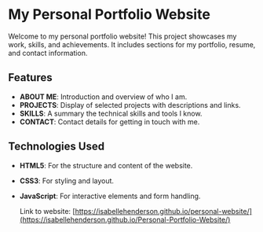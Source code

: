 # My Personal Portfolio Website

Welcome to my personal portfolio website! This project showcases my work, skills, and achievements. It includes sections for my portfolio, resume, and contact information.

## Features

- **ABOUT ME**: Introduction and overview of who I am.
- **PROJECTS**: Display of selected projects with descriptions and links.
- **SKILLS**: A summary the technical skills and tools I know.
- **CONTACT**: Contact details for getting in touch with me.

## Technologies Used

- **HTML5**: For the structure and content of the website.
- **CSS3**: For styling and layout.
- **JavaScript**: For interactive elements and form handling.

  Link to website: [https://isabellehenderson.github.io/personal-website/](https://isabellehenderson.github.io/Personal-Portfolio-Website/)
